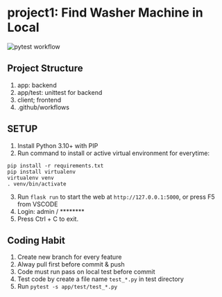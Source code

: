# project1: Find Washer Machine in Local

![pytest workflow](https://github.com/tkminh/project1/actions/workflows/python-app.yml/badge.svg)


## Project Structure
1. app: backend
2. app/test: unittest for backend
3. client; frontend
4. .github/workflows


## SETUP
1. Install Python 3.10+ with PIP
2. Run command to install or active virtual environment for everytime:
```
pip install -r requirements.txt
pip install virtualenv
virtualenv venv
. venv/bin/activate
```
3. Run `flask run` to start the web at `http://127.0.0.1:5000`, or press F5 from VSCODE
4. Login: admin / ********
5. Press Ctrl + C to exit.


## Coding Habit
1. Create new branch for every feature
2. Alway pull first before commit & push
3. Code must run pass on local test before commit
4. Test code by create a file name `test_*.py` in test directory
5. Run `pytest -s app/test/test_*.py`
